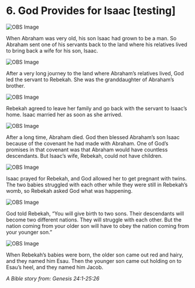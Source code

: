 # 6. God Provides for Isaac [testing]

![OBS Image](https://cdn.door43.org/obs/jpg/360px/obs-en-06-01.jpg)

When Abraham was very old, his son Isaac had grown to be a man. So Abraham sent one of his servants back to the land where his relatives lived to bring back a wife for his son, Isaac.

![OBS Image](https://cdn.door43.org/obs/jpg/360px/obs-en-06-02.jpg)

After a very long journey to the land where Abraham’s relatives lived, God led the servant to Rebekah. She was the granddaughter of Abraham’s brother.

![OBS Image](https://cdn.door43.org/obs/jpg/360px/obs-en-06-03.jpg)

Rebekah agreed to leave her family and go back with the servant to Isaac’s home. Isaac married her as soon as she arrived.

![OBS Image](https://cdn.door43.org/obs/jpg/360px/obs-en-06-04.jpg)

After a long time, Abraham died. God then blessed Abraham’s son Isaac because of the covenant he had made with Abraham. One of God’s promises in that covenant was that Abraham would have countless descendants. But Isaac’s wife, Rebekah, could not have children.

![OBS Image](https://cdn.door43.org/obs/jpg/360px/obs-en-06-05.jpg)

Isaac prayed for Rebekah, and God allowed her to get pregnant with twins. The two babies struggled with each other while they were still in Rebekah’s womb, so Rebekah asked God what was happening.

![OBS Image](https://cdn.door43.org/obs/jpg/360px/obs-en-06-06.jpg)

God told Rebekah, “You will give birth to two sons. Their descendants will become two different nations. They will struggle with each other. But the nation coming from your older son will have to obey the nation coming from your younger son.”

![OBS Image](https://cdn.door43.org/obs/jpg/360px/obs-en-06-07.jpg)

When Rebekah’s babies were born, the older son came out red and hairy, and they named him Esau. Then the younger son came out holding on to Esau’s heel, and they named him Jacob.

_A Bible story from: Genesis 24:1-25:26_
